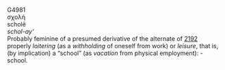 <body>
  <p>G4981<br>  σχολή  <br> scholē  <br><i>schol-ay‘ </i><br>Probably feminine of a presumed derivative of the alternate of <a href="g2192.htm">2192</a>  properly <i>loitering</i> (as a <i>withholding</i> of oneself from work) or <i>leisure</i>, that is, (by implication) a “school” (as <i>vacation</i> from physical employment): - school.<br></p>
 </body>